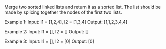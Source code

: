 Merge two sorted linked lists and return it as a sorted list. The list should be made by splicing together the nodes of the first two lists.

Example 1:
Input: l1 = [1,2,4], l2 = [1,3,4]
Output: [1,1,2,3,4,4]

Example 2:
Input: l1 = [], l2 = []
Output: []

Example 3:
Input: l1 = [], l2 = [0]
Output: [0]